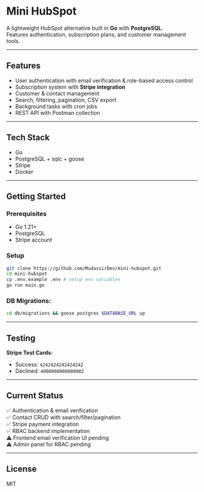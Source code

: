# Mini HubSpot  

A lightweight HubSpot alternative built in **Go** with **PostgreSQL**.  
Features authentication, subscription plans, and customer management tools.  

---

## Features
- User authentication with email verification & role-based access control  
- Subscription system with **Stripe integration**  
- Customer & contact management  
- Search, filtering, pagination, CSV export  
- Background tasks with cron jobs  
- REST API with Postman collection  

---

## Tech Stack
- Go  
- PostgreSQL + sqlc + goose  
- Stripe  
- Docker  

---

## Getting Started

### Prerequisites
- Go 1.21+
- PostgreSQL
- Stripe account

### Setup
```bash
git clone https://github.com/MudassirDev/mini-hubspot.git
cd mini-hubspot
cp .env.example .env # setup env variables
go run main.go
```

### DB Migrations:
```bash
cd db/migrations && goose postgres $DATABASE_URL up
```

---


## Testing
**Stripe Test Cards:**
- Success: `4242424242424242`
- Declined: `4000000000000002`

---

## Current Status
✅ Authentication & email verification  
✅ Contact CRUD with search/filter/pagination  
✅ Stripe payment integration  
✅ RBAC backend implementation  
⚠️ Frontend email verification UI pending  
⚠️ Admin panel for RBAC pending  

---

## License
MIT
